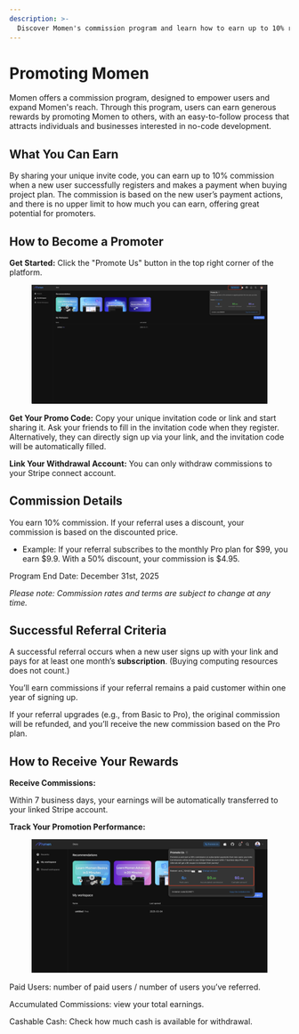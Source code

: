 ```yaml
---
description: >-
  Discover Momen's commission program and learn how to earn up to 10% rewards by promoting the no-code platform to new users and businesses.
---
```


# Promoting Momen

Momen offers a commission program, designed to empower users and expand Momen's reach. Through this program, users can earn generous rewards by promoting Momen to others, with an easy-to-follow process that attracts individuals and businesses interested in no-code development.

## What You Can Earn

By sharing your unique invite code, you can earn up to 10% commission when a new user successfully registers and makes a payment when buying project plan. The commission is based on the new user’s payment actions, and there is no upper limit to how much you can earn, offering great potential for promoters.

## How to Become a Promoter

**Get Started:** Click the "Promote Us" button in the top right corner of the platform.

<figure><img src="../.gitbook/assets/promous1.jpeg" alt=""><figcaption></figcaption></figure>

**Get Your Promo Code:** Copy your unique invitation code or link and start sharing it. Ask your friends to fill in the invitation code when they register. Alternatively, they can directly sign up via your link, and the invitation code will be automatically filled.

**Link Your Withdrawal Account:** You can only withdraw commissions to your Stripe connect account.

## Commission Details

You earn 10% commission. If your referral uses a discount, your commission is based on the discounted price.

* Example: If your referral subscribes to the monthly Pro plan for $99, you earn $9.9. With a 50% discount, your commission is $4.95.

Program End Date: December 31st, 2025

_Please note: Commission rates and terms are subject to change at any time._

## Successful Referral Criteria

A successful referral occurs when a new user signs up with your link and pays for at least one month’s **subscription**. (Buying computing resources does not count.)

You’ll earn commissions if your referral remains a paid customer within one year of signing up.

If your referral upgrades (e.g., from Basic to Pro), the original commission will be refunded, and you’ll receive the new commission based on the Pro plan.

## How to Receive Your Rewards

**Receive Commissions:**

Within 7 business days, your earnings will be automatically transferred to your linked Stripe account.

**Track Your Promotion Performance:**



<figure><img src="../.gitbook/assets/20250402-142850.jpeg" alt=""><figcaption></figcaption></figure>

Paid Users: number of paid users / number of users you’ve referred.

Accumulated Commissions: view your total earnings.

Cashable Cash: Check how much cash is available for withdrawal.
